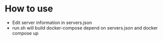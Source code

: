 # How to use
- Edit server information in servers.json
- run.sh will build docker-compose depend on servers.json and docker compose up
